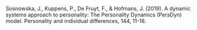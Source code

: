 
Sosnowska, J., Kuppens, P., De Fruyt, F., & Hofmans, J. (2019). A dynamic systems approach to personality: The Personality Dynamics (PersDyn) model. Personality and individual differences, 144, 11-18.